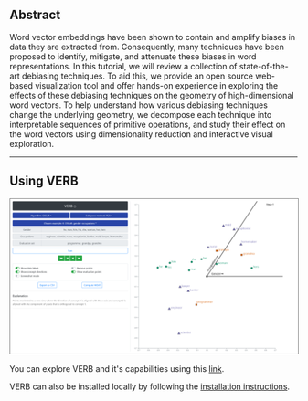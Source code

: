<!-- # VERB: Interactive Bias Mitigation Techniques for Word Representations -->


## Abstract


Word vector embeddings have been shown to contain and amplify biases in data they are extracted from. Consequently, many techniques have been proposed to identify, mitigate, and attenuate these biases in word representations. In this tutorial, we will review a collection of state-of-the-art debiasing techniques. To aid this, we provide an open source web-based visualization tool and offer hands-on experience in exploring the effects of these debiasing techniques on the geometry of high-dimensional word vectors. To help understand how various debiasing techniques change the underlying geometry, we decompose each technique into interpretable sequences of primitive operations, and study their effect on the word vectors using dimensionality reduction and interactive visual exploration.

----
## Using VERB
<div>
    <a href='http://archit.sci.utah.edu:5001' target='_blank'>
    <img  src='assets/teaser.png' style='border:1px grey solid;'/>
    </a>
</div>

You can explore VERB and it's capabilities using this [link](http://archit.sci.utah.edu:5001).

VERB can also be installed locally by following the [installation instructions](https://github.com/tdavislab/verb/#requirements).